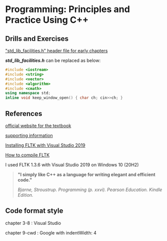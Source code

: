 # Programming: Principles and Practice Using C++

## Drills and Exercises

["std_lib_facilities.h" header file for early chapters](https://www.stroustrup.com/Programming/std_lib_facilities.h)

**_std_lib_facilities.h_** can be replaced as below:

```cpp
#include <iostream>
#include <string>
#include <vector>
#include <algorithm>
#include <cmath>
using namespace std;
inline void keep_window_open() { char ch; cin>>ch; }
```

## References

[official website for the textbook](https://www.stroustrup.com/programming.html)

[supporting information](https://www.stroustrup.com/programming_support.html)

[Installing FLTK with Visual Studio 2019](https://alf-p-steinbach.github.io/Install-FLTK-for-use-with-Visual-C-/#3-build-the-library-with-visual-studio-2019)

[How to compile FLTK](https://bumpyroadtocode.com/2017/08/29/how-to-install-and-use-fltk-1-3-4-in-visual-studio-2017-complete-guide-2-0-no-cross-contamination)

I used FLTK 1.3.6 with Visual Studio 2019 on Windows 10 (20H2)

> **"I simply like C++ as a language for writing elegant and efficient code."**
>
> _Bjarne, Stroustrup. Programming (p. xxvi). Pearson Education. Kindle Edition._

## Code format style

chapter 3-8 : Visual Studio

chapter 9-cwd : Google with indentWidth: 4
